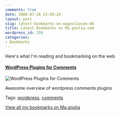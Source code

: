 ```yaml
---
comments: true
date: 2008-07-26 23:58:24
layout: post
slug: latest-bookmarks-on-magnoliacom-48
title: Latest Bookmarks on Ma.gnolia.com
wordpress_id: 159
categories:
- Bookmarks
---
```


Here's what I'm reading and bookmarking on the web

#### [WordPress Plugins for Comments](http://lorelle.wordpress.com/2007/02/26/wordpress-plugins-for-comments/)

![WordPress Plugins for Comments](http://ma.gnolia.com/bookmarks/ruwoscawe/thumbnail/160)

Awesome overview of wordpress comments plugins

Tags: [wordpress](http://ma.gnolia.com/people/ivanoats/tags/wordpress), [comments](http://ma.gnolia.com/people/ivanoats/tags/comments)

[View all my bookmarks on Ma.gnolia](http://ma.gnolia.com/people/ivanoats/bookmarks)
